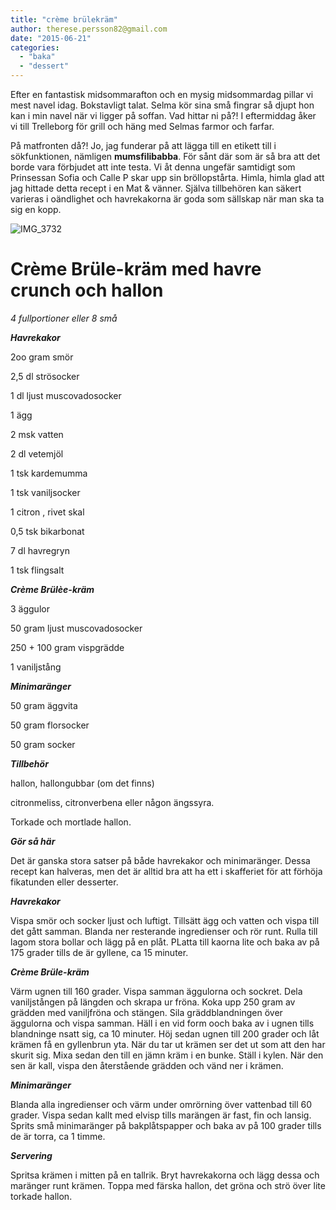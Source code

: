 ```yaml
---
title: "crème brülekräm"
author: therese.persson82@gmail.com
date: "2015-06-21"
categories: 
  - "baka"
  - "dessert"
---
```


Efter en fantastisk midsommarafton och en mysig midsommardag pillar vi mest navel idag. Bokstavligt talat. Selma kör sina små fingrar så djupt hon kan i min navel när vi ligger på soffan. Vad hittar ni på?! I eftermiddag åker vi till Trelleborg för grill och häng med Selmas farmor och farfar.

På matfronten då?! Jo, jag funderar på att lägga till en etikett till i sökfunktionen, nämligen **mumsfilibabba**. För sånt där som är så bra att det borde vara förbjudet att inte testa. Vi åt denna ungefär samtidigt som Prinsessan Sofia och Calle P skar upp sin bröllopstårta. Himla, himla glad att jag hittade detta recept i en Mat & vänner. Själva tillbehören kan säkert varieras i oändlighet och havrekakorna är goda som sällskap när man ska ta sig en kopp.

![IMG_3732](/static/img/IMG_3732-1020x1360.jpg)

# **Crème Brüle-kräm med havre crunch och hallon**

_4 fullportioner eller 8 små_

_**Havrekakor**_

2oo gram smör

2,5 dl strösocker

1 dl ljust muscovadosocker

1 ägg

2 msk vatten

2 dl vetemjöl

1 tsk kardemumma

1 tsk vaniljsocker

1 citron , rivet skal

0,5 tsk bikarbonat

7 dl havregryn

1 tsk flingsalt

_**Crème Brülèe-kräm**_

3 äggulor

50 gram ljust muscovadosocker

250 + 100 gram vispgrädde

1 vaniljstång

_**Minimaränger**_

50 gram äggvita

50 gram florsocker

50 gram socker

_**Tillbehör**_

hallon, hallongubbar (om det finns)

citronmeliss, citronverbena eller någon ängssyra.

Torkade och mortlade hallon.

_**Gör så här**_

Det är ganska stora satser på både havrekakor och minimaränger. Dessa recept kan halveras, men det är alltid bra att ha ett i skafferiet för att förhöja fikatunden eller desserter.

_**Havrekakor**_

Vispa smör och socker ljust och luftigt. Tillsätt ägg och vatten och vispa till det gått samman. Blanda ner resterande ingredienser och rör runt. Rulla till lagom stora bollar och lägg på en plåt. PLatta till kaorna lite och baka av på 175 grader tills de är gyllene, ca 15 minuter.

_**Crème Brüle-kräm**_

Värm ugnen till 160 grader. Vispa samman äggulorna och sockret. Dela vaniljstången på längden och skrapa ur fröna. Koka upp 250 gram av grädden med vaniljfröna och stängen. Sila gräddblandningen över äggulorna och vispa samman. Häll i en vid form ooch baka av i ugnen tills blandninge nsatt sig, ca 10 minuter. Höj sedan ugnen till 200 grader och låt krämen få en gyllenbrun yta. När du tar ut krämen ser det ut som att den har skurit sig. Mixa sedan den till en jämn kräm i en bunke. Ställ i kylen. När den sen är kall, vispa den återstående grädden och vänd ner i krämen.

_**Minimaränger**_

Blanda alla ingredienser och värm under omrörning över vattenbad till 60 grader. Vispa sedan kallt med elvisp tills marängen är fast, fin och lansig. Sprits små minimaränger på bakplåtspapper och baka av på 100 grader tills de är torra, ca 1 timme.

_**Servering**_

Spritsa krämen i mitten på en tallrik. Bryt havrekakorna och lägg dessa och maränger runt krämen. Toppa med färska hallon, det gröna och strö över lite torkade hallon.
